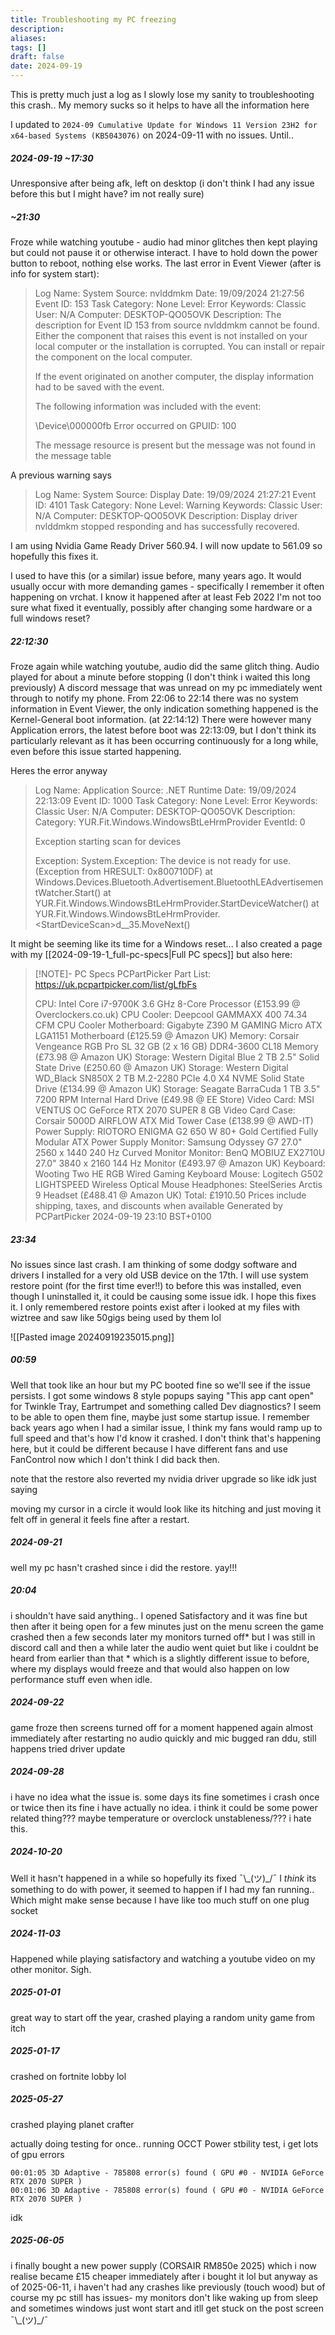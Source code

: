 ```yaml
---
title: Troubleshooting my PC freezing
description: 
aliases: 
tags: []
draft: false
date: 2024-09-19
---
```

This is pretty much just a log as I slowly lose my sanity to troubleshooting this crash..
My memory sucks so it helps to have all the information here


I updated to `2024-09 Cumulative Update for Windows 11 Version 23H2 for x64-based Systems (KB5043076)` on 2024-09-11 with no issues. Until..
##### 2024-09-19 ~17:30
Unresponsive after being afk, left on desktop
(i don't think I had any issue before this but I might have? im not really sure)
##### ~21:30
Froze while watching youtube - audio had minor glitches then kept playing but could not pause it or otherwise interact. I have to hold down the power button to reboot, nothing else works.
The last error in Event Viewer (after is info for system start):
> Log Name:      System
> Source:        nvlddmkm
> Date:          19/09/2024 21:27:56
> Event ID:      153
> Task Category: None
> Level:         Error
> Keywords:      Classic
> User:          N/A
> Computer:      DESKTOP-QO05OVK
> Description:
> The description for Event ID 153 from source nvlddmkm cannot be found. Either the component that raises this event is not installed on your local computer or the installation is corrupted. You can install or repair the component on the local computer.
> 
> If the event originated on another computer, the display information had to be saved with the event.
> 
> The following information was included with the event: 
> 
> \Device\000000fb
> Error occurred on GPUID: 100
> 
> The message resource is present but the message was not found in the message table

A previous warning says
> Log Name:      System
> Source:        Display
> Date:          19/09/2024 21:27:21
> Event ID:      4101
> Task Category: None
> Level:         Warning
> Keywords:      Classic
> User:          N/A
> Computer:      DESKTOP-QO05OVK
> Description:
> Display driver nvlddmkm stopped responding and has successfully recovered.

I am using Nvidia Game Ready Driver 560.94. I will now update to 561.09 so hopefully this fixes it.

I used to have this (or a similar) issue before, many years ago. It would usually occur with more demanding games - specifically I remember it often happening on vrchat. I know it happened after at least Feb 2022
I'm not too sure what fixed it eventually, possibly after changing some hardware or a full windows reset?

##### 22:12:30
Froze again while watching youtube, audio did the same glitch thing.
Audio played for about a minute before stopping (I don't think i waited this long previously)
A discord message that was unread on my pc immediately went through to notify my phone.
From 22:06 to 22:14 there was no system information in Event Viewer, the only indication something happened is the Kernel-General boot information. (at 22:14:12)
There were however many Application errors, the latest before boot was 22:13:09, but I don't think its particularly relevant as it has been occurring continuously for a long while, even before this issue started happening. 

Heres the error anyway
> Log Name:      Application
> Source:        .NET Runtime
> Date:          19/09/2024 22:13:09
> Event ID:      1000
> Task Category: None
> Level:         Error
> Keywords:      Classic
> User:          N/A
> Computer:      DESKTOP-QO05OVK
> Description:
> Category: YUR.Fit.Windows.WindowsBtLeHrmProvider
> EventId: 0
> 
> Exception starting scan for devices
> 
> Exception: 
> System.Exception: The device is not ready for use. (Exception from HRESULT: 0x800710DF)
>    at Windows.Devices.Bluetooth.Advertisement.BluetoothLEAdvertisementWatcher.Start()
>    at YUR.Fit.Windows.WindowsBtLeHrmProvider.StartDeviceWatcher()
>    at YUR.Fit.Windows.WindowsBtLeHrmProvider.\<StartDeviceScan>d__35.MoveNext()

It might be seeming like its time for a Windows reset...
I also created a page with my [[2024-09-19-1_full-pc-specs|Full PC specs]]
but also here:
> [!NOTE]- PC Specs
> PCPartPicker Part List: https://uk.pcpartpicker.com/list/gLfbFs
> 
> CPU: Intel Core i7-9700K 3.6 GHz 8-Core Processor  (£153.99 @ Overclockers.co.uk) 
> CPU Cooler: Deepcool GAMMAXX 400 74.34 CFM CPU Cooler 
> Motherboard: Gigabyte Z390 M GAMING Micro ATX LGA1151 Motherboard  (£125.59 @ Amazon UK) 
> Memory: Corsair Vengeance RGB Pro SL 32 GB (2 x 16 GB) DDR4-3600 CL18 Memory  (£73.98 @ Amazon UK) 
> Storage: Western Digital Blue 2 TB 2.5" Solid State Drive  (£250.60 @ Amazon UK) 
> Storage: Western Digital WD_Black SN850X 2 TB M.2-2280 PCIe 4.0 X4 NVME Solid State Drive  (£134.99 @ Amazon UK) 
> Storage: Seagate BarraCuda 1 TB 3.5" 7200 RPM Internal Hard Drive  (£49.98 @ EE Store) 
> Video Card: MSI VENTUS OC GeForce RTX 2070 SUPER 8 GB Video Card 
> Case: Corsair 5000D AIRFLOW ATX Mid Tower Case  (£138.99 @ AWD-IT) 
> Power Supply: RIOTORO ENIGMA G2 650 W 80+ Gold Certified Fully Modular ATX Power Supply 
> Monitor: Samsung Odyssey G7 27.0" 2560 x 1440 240 Hz Curved Monitor 
> Monitor: BenQ MOBIUZ EX2710U 27.0" 3840 x 2160 144 Hz Monitor  (£493.97 @ Amazon UK) 
> Keyboard: Wooting Two HE RGB Wired Gaming Keyboard 
> Mouse: Logitech G502 LIGHTSPEED Wireless Optical Mouse 
> Headphones: SteelSeries Arctis 9  Headset  (£488.41 @ Amazon UK) 
> Total: £1910.50
> Prices include shipping, taxes, and discounts when available
> Generated by PCPartPicker 2024-09-19 23:10 BST+0100


##### 23:34
No issues since last crash. I am thinking of some dodgy software and drivers I installed for a very old USB device on the 17th. I will use system restore point (for the first time ever!!) to before this was installed, even though I uninstalled it, it could be causing some issue idk. I hope this fixes it.
I only remembered restore points exist after i looked at my files with wiztree and saw like 50gigs being used by them lol

![[Pasted image 20240919235015.png]]

##### 00:59
Well that took like an hour but my PC booted fine so we'll see if the issue persists.
I got some windows 8 style popups saying "This app cant open" for Twinkle Tray, Eartrumpet and something called Dev diagnostics? I seem to be able to open them fine, maybe just some startup issue.
I remember back years ago when I had a similar issue, I think my fans would ramp up to full speed and that's how I'd know it crashed. I don't think that's happening here, but it could be different because I have different fans and use FanControl now which I don't think I did back then.

note that the restore also reverted my nvidia driver upgrade so like idk just saying

moving my cursor in a circle it would look like its hitching and just moving it felt off in general
it feels fine after a restart.


##### 2024-09-21
well my pc hasn't crashed since i did the restore. yay!!!


##### 20:04
i shouldn't have said anything..
I opened Satisfactory and it was fine but then after it being open for a few minutes just on the menu screen the game crashed then a few seconds later my monitors turned off* but I was still in discord call and then a while later the audio went quiet but like i couldnt be heard from earlier than that
\* which is a slightly different issue to before, where my displays would freeze and that would also happen on low performance stuff even when idle.

##### 2024-09-22
game froze then screens turned off for a moment
happened again almost immediately after restarting
no audio quickly and mic bugged
ran ddu, still happens
tried driver update

##### 2024-09-28
i have no idea what the issue is. some days its fine sometimes i crash once or twice then its fine i have actually no idea. i think it could be some power related thing??? maybe temperature or overclock unstableness/??? i hate this.

##### 2024-10-20
Well it hasn't happened in a while so hopefully its fixed ¯\\\_(ツ)\_/¯
I *think* its something to do with power, it seemed to happen if I had my fan running..
Which might make sense because I have like too much stuff on one plug socket

##### 2024-11-03
Happened while playing satisfactory and watching a youtube video on my other monitor. Sigh.

##### 2025-01-01
great way to start off the year, crashed playing a random unity game from itch 


##### 2025-01-17
crashed on fortnite lobby lol



##### 2025-05-27
crashed playing planet crafter

actually doing testing for once..
running OCCT Power stbility test, i get lots of gpu errors
```
00:01:05 3D Adaptive - 785808 error(s) found ( GPU #0 - NVIDIA GeForce RTX 2070 SUPER )
00:01:06 3D Adaptive - 785808 error(s) found ( GPU #0 - NVIDIA GeForce RTX 2070 SUPER )
```
idk


##### 2025-06-05
i finally bought a new power supply (CORSAIR RM850e 2025)
which i now realise became £15 cheaper immediately after i bought it lol
but anyway as of 2025-06-11, i haven't had any crashes like previously (touch wood)
but of course my pc still has issues- 
my monitors don't like waking up from sleep
and sometimes windows just wont start and itll get stuck on the post screen
¯\\\_(ツ)\_/¯